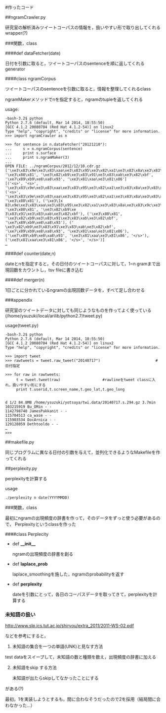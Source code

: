 #作ったコード

##ngramCrawler.py

研究室の解析済みツイートコーパスの情報を，扱いやすい形で取り出してくれるwrapper(?)

###関数，class

####def dataFetcher(date)

日付を引数に取ると，ツイートコーパスのsentenceを順に返してくれるgenerator

####class ngramCorpus

ツイートコーパスのsentenceを引数に取ると，情報を整理してくれるclass

ngramMakerメソッドでnを指定すると，ngramのtupleを返してくれる

usage:

```
-bash-3.2$ python
Python 2.7.6 (default, Mar 14 2014, 18:55:50) 
[GCC 4.1.2 20080704 (Red Hat 4.1.2-54)] on linux2
Type "help", "copyright", "credits" or "license" for more information.
>>> import ngramCrawler as n

>>> for sentence in n.dataFetcher("20121210"):
...     s = n.ngramCorpus(sentence)                                                                                                    
...     print s.surface
...     print s.ngramMaker(3)
... 
OPEN FILE: ../ngramCorpus/2012/12/10.cdr.gz
['\xe3\x83\x9e\xe3\x83\xaa\xe3\x83\x95\xe3\x82\xa1\xe3\x83\x8a\xe3\x83\x9c\xe3\x83\xbc\xe3\x82\xa4\xe3\x82\xba', '\xe3\x80\x81', '\xe3\x82\xb9\xe3\x83\x91\xe3\x83\xab\xe3\x82\xbf', '\xe7\x89\xb9\xe8\xa8\x93', '\xe3\x81\xaa\xe3\x81\x86']
[('<s>', '<s>', '\xe3\x83\x9e\xe3\x83\xaa\xe3\x83\x95\xe3\x82\xa1\xe3\x83\x8a\xe3\x83\x9c\xe3\x83\xbc\xe3\x82\xa4\xe3\x82\xba'), ('<s>', 
'\xe3\x83\x9e\xe3\x83\xaa\xe3\x83\x95\xe3\x82\xa1\xe3\x83\x8a\xe3\x83\x9c\xe3\x83\xbc\xe3\x82\xa4\xe3\x82\xba', '\xe3\x80\x81'), ('\xe3\]x
83\x9e\xe3\x83\xaa\xe3\x83\x95\xe3\x82\xa1\xe3\x83\x8a\xe3\x83\x9c\xe3\x83\xbc\xe3\x82\xa4\xe3\x82\xba', '\xe3\x80\x81', '\xe3\x82\xb9\xe
3\x83\x91\xe3\x83\xab\xe3\x82\xbf'), ('\xe3\x80\x81', '\xe3\x82\xb9\xe3\x83\x91\xe3\x83\xab\xe3\x82\xbf', '\xe7\x89\xb9\xe8\xa8\x93'), ('
\xe3\x82\xb9\xe3\x83\x91\xe3\x83\xab\xe3\x82\xbf', '\xe7\x89\xb9\xe8\xa8\x93', '\xe3\x81\xaa\xe3\x81\x86'), ('\xe7\x89\xb9\xe8\xa8\x93', '\xe3\x81\xaa\xe3\x81\x86', '</s>'), ('\xe3\x81\xaa\xe3\x81\x86', '</s>', '</s>')]
…
```


####def counter(date,n)

dateとnを指定すると，その日付のツイートコーパスに対して，1~n gramまで出現回数をカウントし，tsv fileに書き込む

####def merger(n)

1日ごとに分かれているngramの出現回数データを，すべて足し合わせる

###appendix

研究室のツイートデータに対しても同じようなものを作ってよく使っている(/home/ysuzuki/local/arilib/python2.7/tweet.py)

usage(tweet.py)

```bash:
-bash-3.2$ python
Python 2.7.6 (default, Mar 14 2014, 18:55:50) 
[GCC 4.1.2 20080704 (Red Hat 4.1.2-54)] on linux2
Type "help", "copyright", "credits" or "license" for more information.

>>> import tweet
>>> rawtweets = tweet.raw_tweet("20140717")                         #日付指定

>>> for raw in rawtweets:
     t = tweet.tweet(raw)					#rawlineをtweet classに入れ，扱いやすい形にする
     print t.userid,t.screen_name,t.geo_lat,t.geo_long           

 
d 1/2 84.8MB /home/ysuzuki/yotsuya/twi.data/20140717.s.294.gz 3.7min
103215919 Bu_OMin - -
1142798748 JamesPakkanit - -
115704513 ca_wase - -
115903534 DocArnica - -
129128059 Dethtooldo - -
…
>>> 

```

##makefile.py

同じプログラムに異なる日付の引数を与えて，並列化できるようなMakefileを作ってくれる


##perplexity.py

perplexityを計算する

usage

```
./perplexity n date(YYYYMMDD)
```

###関数，class

最初にngramの出現頻度の辞書を作って，そのデータをずっと使う必要があるので，
Perplexityというclassを作った

####class Perplecity

+ def **\_\_init\_\_**

  ngramの出現頻度の辞書を創る

+ def **laplace_prob**

  laplace_smoothingを施した，ngramのprobabilityを返す

+ def **perplexity**

   dateを引数にとって，各日のコーパスデータを取ってきて，perplexityを計算する


### 未知語の扱い

http://www.slp.ics.tut.ac.jp/shiryou/extra_2011/2011-WS-02.pdf

などを参考にすると，

1. 未知語の集合を一つの単語(UNK)と見なす方法
 
  test dataをスイープして，未知語の数と種類を数え，出現頻度の辞書に加える

2. 未知語をskip する方法

   未知語が出たらskipしてなかったことにする

がある(?)

最初，1を実装しようとするも，間に合わなそうだったので2を採用（結局間に合わなかった…）